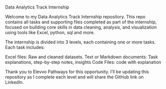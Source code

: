Data Analytics Track Internship

Welcome to my Data Analytics Track Internship repository. 
This repo contains all tasks and supporting files completed as part of the internship, focused on building core skills in data cleaning, analysis, and visualization using tools like Excel, python, sql and more.



The internship is divided into 3 levels, each containing one or more tasks. Each task includes:

Excel files: Raw and cleaned datasets.
Text or Markdown documents: Task explanations, step-by-step notes, insights
Code Files: code with explanation


Thank you to Elevvo Pathways for this opportunity.
I’ll be updating this repository as I complete each level and will share the GitHub link on LinkedIn.
